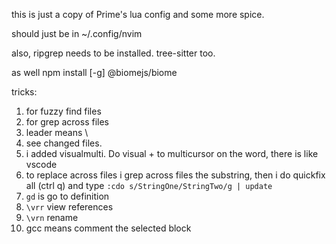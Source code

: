this is just a copy of Prime's lua config and some more spice.

should just be in ~/.config/nvim

also, ripgrep needs to be installed. tree-sitter too.

as well
npm install [-g] @biomejs/biome

tricks:

1.  <ctrl p> for fuzzy find files
1.  <ctrl shift f> for grep across files
1.  leader means \
1.  <leader git> see changed files.
1.  i added visualmulti. Do visual + <ctrl n> to multicursor on the word,
    there is like vscode
1.  to replace across files i grep across files the substring,
    then i do quickfix all (ctrl q) and type
    `:cdo s/StringOne/StringTwo/g | update`
1.  `gd` is go to definition
1.  `\vrr` view references
1.  `\vrn` rename
1. gcc means comment the selected block
